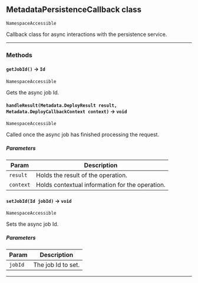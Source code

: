 ## MetadataPersistenceCallback class

`NamespaceAccessible`

Callback class for async interactions with the persistence service.

---
### Methods
<!-- panels:start -->
<!-- div:left-panel -->
#### `getJobId()` → `Id`

`NamespaceAccessible`

Gets the async job Id.

<!-- panels:end -->
<!-- panels:start -->
<!-- div:left-panel -->
#### `handleResult(Metadata.DeployResult result, Metadata.DeployCallbackContext context)` → `void`

`NamespaceAccessible`

Called once the async job has finished processing the request.

##### Parameters
|Param|Description|
|-----|-----------|
|`result` |  Holds the result of the operation. |
|`context` |  Holds contextual information for the operation. |

<!-- panels:end -->
<!-- panels:start -->
<!-- div:left-panel -->
#### `setJobId(Id jobId)` → `void`

`NamespaceAccessible`

Sets the async job Id.

##### Parameters
|Param|Description|
|-----|-----------|
|`jobId` |  The job Id to set. |

<!-- panels:end -->
---
